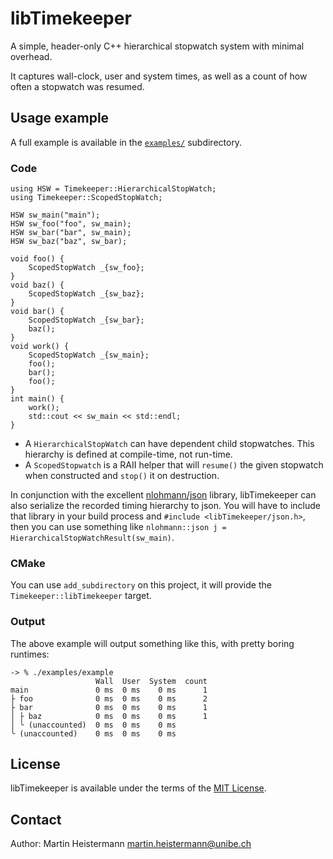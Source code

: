 # libTimekeeper

A simple, header-only C++ hierarchical stopwatch system with minimal overhead.

It captures wall-clock, user and system times, as well as a count of how often a stopwatch was resumed.


## Usage example
A full example is available in the [`examples/`](examples/) subdirectory.

### Code

```
using HSW = Timekeeper::HierarchicalStopWatch;
using Timekeeper::ScopedStopWatch;

HSW sw_main("main");
HSW sw_foo("foo", sw_main);
HSW sw_bar("bar", sw_main);
HSW sw_baz("baz", sw_bar);

void foo() {
    ScopedStopWatch _{sw_foo};
}
void baz() {
    ScopedStopWatch _{sw_baz};
}
void bar() {
    ScopedStopWatch _{sw_bar};
    baz();
}
void work() {
    ScopedStopWatch _{sw_main};
    foo();
    bar();
    foo();
}
int main() {
    work();
    std::cout << sw_main << std::endl;
}
```
- A `HierarchicalStopWatch` can have dependent child stopwatches. This hierarchy is defined at compile-time, not run-time.
- A `ScopedStopwatch` is a RAII helper that will `resume()` the given stopwatch when constructed and `stop()` it on destruction.

In conjunction with the excellent [nlohmann/json](https://github.com/nlohmann/json) library, libTimekeeper
can also serialize the recorded timing hierarchy to json. You will have to include that library
in your build process and `#include <libTimekeeper/json.h>`, then you can use something like
`nlohmann::json j = HierarchicalStopWatchResult(sw_main)`.

### CMake

You can use `add_subdirectory` on this project, it will provide the `Timekeeper::libTimekeeper` target.

### Output

The above example will output something like this, with pretty boring runtimes:
```
-> % ./examples/example 
                   Wall  User  System  count
main               0 ms  0 ms    0 ms      1
├ foo              0 ms  0 ms    0 ms      2
├ bar              0 ms  0 ms    0 ms      1
│ ├ baz            0 ms  0 ms    0 ms      1
│ ╰ (unaccounted)  0 ms  0 ms    0 ms       
╰ (unaccounted)    0 ms  0 ms    0 ms
```

## License

libTimekeeper is available under the terms of the [MIT License](LICENSE).

## Contact

Author: Martin Heistermann <martin.heistermann@unibe.ch>
